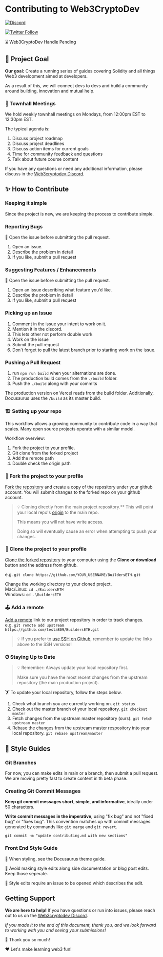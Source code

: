 # Contributing to Web3CryptoDev

[![Discord](https://img.shields.io/discord/1006939146109075467?label=Web3CryptoDev%20Discord&style=social)](https://discord.gg/PqVhBKxSKb)

[![Twitter Follow](https://img.shields.io/twitter/follow/Tesla809)](https://twitter.com/tesla809)

⌛ Web3CryptoDev Handle Pending

## 🎯 Project Goal

**Our goal:** Create a running series of guides covering Solidity and all things Web3 development aimed at developers.

As a result of this, we will connect devs to devs and build a community around building, innovation and mutual help.

### 🤝 Townhall Meetings

We hold weekly townhall meetings on Mondays, from 12:00pm EST to 12:30pm EST.

The typical agenda is:

1. Discuss project roadmap
2. Discuss project deadlines
3. Discuss action items for current goals
4. Time for community feedback and questions
5. Talk about future course content

If you have any questions or need any additional information, please discuss in the [Web3cryptodev Discord](https://discord.gg/PqVhBKxSKb).

## ✨ How to Contribute

### Keeping it simple

Since the project is new, we are keeping the process to contribute simple.

### Reporting Bugs

🔑 Open the issue before submitting the pull request.

1. Open an issue.
2. Describe the problem in detail
3. If you like, submit a pull request

### Suggesting Features / Enhancements

🔑 Open the issue before submitting the pull request.

1. Open an issue describing what feature you'd like.
2. Describe the problem in detail
3. If you like, submit a pull request

### Picking up an Issue

1. Comment in the issue your intent to work on it.
2. Mention it in the discord.
3. This lets other not perform double work
4. Work on the issue
5. Submit the pull request
6. Don't forget to pull the latest branch prior to starting work on the issue.

### Pushing a Pull Request

1. run `npm run build` when your alternations are done.
2. The production build comes from the `./build` folder.
3. Push the `./build` along with your commits

The production version on Vercel reads from the build folder. Additionally, Docusaurus uses the `/build` as its master build.

### 🏗️ Setting up your repo

This workflow allows a growing community to contribute code in a way that scales. Many open source projects operate with a similar model.

Workflow overview:

1. Fork the project to your profile.
2. Git clone from the forked project
3. Add the remote path
4. Double check the origin path

### 🍴 Fork the project to your profile

[Fork the repository](https://help.github.com/en/github/getting-started-with-github/fork-a-repo) and create a copy of the repository under your github account. You will submit changes to the forked repo on your github account.

> 💡 Cloning directly from the main project repository.\*\* This will point your local repo's [origin](https://www.git-tower.com/learn/git/glossary/origin) to the main repo.
>
> This means you will not have write access.
>
> Doing so will eventually cause an error when attempting to push your changes.

### 👯 Clone the project to your profile

[Clone the forked repository](https://help.github.com/en/github/creating-cloning-and-archiving-repositories/cloning-a-repository) to your computer using the **Clone or download** button and the address from github.

e.g. `git clone https://github.com/YOUR_USERNAME/BuildersETH.git`

Change the working directory to your cloned project.  
 Mac/Linux: `cd ./BuildersETH`  
 Windows: `cd .\BuildersETH`

### 🕹️ Add a remote

[Add a remote](https://help.github.com/en/github/using-git/adding-a-remote) link to our project repository in order to track changes.  
e.g. `git remote add upstream https://github.com/tesla809/BuildersETH.git`

> 💡 If you prefer to [use SSH on Github](https://help.github.com/en/github/authenticating-to-github/connecting-to-github-with-ssh), remember to update the links above to the SSH versions!

### ⏰ Staying Up to Date

> 💡 Remember: Always update your local repository first.
>
> Make sure you have the most recent changes from the upstream repository (the main production project).

🏋️ To update your local repository, follow the steps below.

1. Check what branch you are currently working on.
   `git status`
2. Check out the master branch of your local repository.
   `git checkout master`
3. Fetch changes from the upstream master repository (ours).
   `git fetch upstream master`
4. Rebase the changes from the upstream master respository into your local repository.
   `git rebase upstream/master`

## 💄 Style Guides

### Git Branches

For now, you can make edits in main or a branch, then submit a pull request. We are moving pretty fast to create content in th beta phase.

### Creating Git Commit Messages

**Keep git commit messages short, simple, and informative**, ideally under 50 characters.

**Write commit messages in the imperative**, using "fix bug" and not "fixed bug" or "fixes bug". This convention matches up with commit messages generated by commands like `git merge` and `git revert`.

`git commit -m "update contributing.md with new sections"`

### Front End Style Guide

📝 When styling, see the Docusaurus theme guide.

🛑 Avoid making style edits along side documentation or blog post edits. Keep those seperate.

🛑 Style edits require an issue to be opened which describes the edit.

## Getting Support

**We are here to help!** If you have questions or run into issues, please reach out to us on the [Web3cryptodev Discord](https://discord.gg/PqVhBKxSKb).

_If you made it to the end of this document, thank you, and we look forward to working with you and seeing your submissions!_

🙏 Thank you so much!

❤️ Let's make learning web3 fun!
